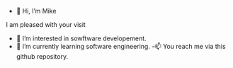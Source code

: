 - 👋 Hi, I’m Mike

I am pleased with your visit
- 👀 I’m interested in sowftware developement.
- 🌱 I’m currently learning software engineering.
-📫 You reach me via this github repository.

<!---
MikeW2022/MikeW2022 is a ✨ special ✨ repository because its `README.md` (this file) appears on your GitHub profile.
You can click the Preview link to take a look at your changes.
--->
